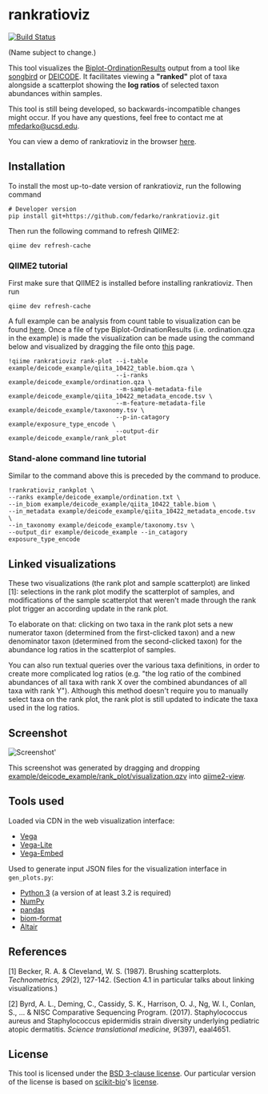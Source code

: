 # rankratioviz
[![Build Status](https://travis-ci.org/fedarko/rankratioviz.svg?branch=master)](https://travis-ci.org/fedarko/rankratioviz)

(Name subject to change.)

This tool visualizes the [Biplot-OrdinationResults](http://scikit-bio.org/docs/0.5.1/generated/generated/skbio.stats.ordination.OrdinationResults.html) output from a tool like
[songbird](https://github.com/mortonjt/songbird) or
[DEICODE](https://github.com/cameronmartino/DEICODE). It facilitates viewing
a __"ranked"__ plot of taxa alongside a scatterplot showing the __log ratios__ of
selected taxon abundances within samples.

This tool is still being developed, so backwards-incompatible changes might
occur. If you have any questions, feel free to contact me at mfedarko@ucsd.edu.

You can view a demo of rankratioviz in the browser [here](https://fedarko.github.io/rrv/).

## Installation

To install the most up-to-date version of rankratioviz, run the following command
```
# Developer version
pip install git+https://github.com/fedarko/rankratioviz.git
```
Then run the following command to refresh QIIME2:

```
qiime dev refresh-cache
```

### QIIME2 tutorial

First make sure that QIIME2 is installed before installing rankratioviz. Then run

```
qiime dev refresh-cache
```

A full example can be analysis from count table to visualization can be found [here](https://github.com/cameronmartino/rankratioviz/blob/master/example/deicode.ipynb). Once a file of type Biplot-OrdinationResults (i.e. ordination.qza in the example) is made the visualization can be made using the command below and visualized by dragging the file onto [this](https://view.qiime2.org/) page. 

```
!qiime rankratioviz rank-plot --i-table example/deicode_example/qiita_10422_table.biom.qza \
                              --i-ranks example/deicode_example/ordination.qza \
                              --m-sample-metadata-file example/deicode_example/qiita_10422_metadata_encode.tsv \
                              --m-feature-metadata-file example/deicode_example/taxonomy.tsv \
                              --p-in-catagory example/exposure_type_encode \
                              --output-dir example/deicode_example/rank_plot
```

### Stand-alone command line tutorial

Similar to the command above this is preceded by the command to produce.

```
!rankratioviz_rankplot \
--ranks example/deicode_example/ordination.txt \
--in_biom example/deicode_example/qiita_10422_table.biom \
--in_metadata example/deicode_example/qiita_10422_metadata_encode.tsv \
--in_taxonomy example/deicode_example/taxonomy.tsv \
--output_dir example/deicode_example --in_catagory exposure_type_encode
```

## Linked visualizations
These two visualizations (the rank plot and sample scatterplot) are linked [1]:
selections in the rank plot modify the scatterplot of samples, and
modifications of the sample scatterplot that weren't made through the rank plot
trigger an according update in the rank plot.

To elaborate on that: clicking on two taxa in the rank plot sets a new
numerator taxon (determined from the first-clicked taxon) and a new denominator
taxon (determined from the second-clicked taxon) for the abundance log ratios
in the scatterplot of samples.

You can also run textual queries over the various taxa definitions, in order to
create more complicated log ratios
(e.g. "the log ratio of the combined abundances of all
taxa with rank X over the combined abundances of all taxa with rank Y").
Although this method doesn't require you to manually select taxa on the rank
plot, the rank plot is still updated to indicate the taxa used in the log
ratios.

## Screenshot

![Screenshot'](https://github.com/cameronmartino/rankratioviz/blob/master/screenshots/genera.png)

This screenshot was generated by dragging and dropping [example/deicode_example/rank_plot/visualization.qzv](https://github.com/cameronmartino/rankratioviz/blob/master/example/deicode_example/rank_plot/visualization.qzv) into [qiime2-view](https://view.qiime2.org/).

## Tools used

Loaded via CDN in the web visualization interface:
- [Vega](https://vega.github.io/vega/)
- [Vega-Lite](https://vega.github.io/vega-lite/)
- [Vega-Embed](https://github.com/vega/vega-embed)

Used to generate input JSON files for the visualization interface in
`gen_plots.py`:
- [Python 3](https://www.python.org/) (a version of at least 3.2 is required)
- [NumPy](http://www.numpy.org/)
- [pandas](https://pandas.pydata.org/)
- [biom-format](http://biom-format.org/)
- [Altair](https://altair-viz.github.io/)

## References

[1] Becker, R. A. & Cleveland, W. S. (1987). Brushing scatterplots. _Technometrics, 29_(2), 127-142. (Section 4.1 in particular talks about linking visualizations.)

[2] Byrd, A. L., Deming, C., Cassidy, S. K., Harrison, O. J., Ng, W. I., Conlan, S., ... & NISC Comparative Sequencing Program. (2017). Staphylococcus aureus and Staphylococcus epidermidis strain diversity underlying pediatric atopic dermatitis. _Science translational medicine, 9_(397), eaal4651.

## License

This tool is licensed under the [BSD 3-clause license](https://en.wikipedia.org/wiki/BSD_licenses#3-clause_license_(%22BSD_License_2.0%22,_%22Revised_BSD_License%22,_%22New_BSD_License%22,_or_%22Modified_BSD_License%22)).
Our particular version of the license is based on [scikit-bio](https://github.com/biocore/scikit-bio)'s [license](https://github.com/biocore/scikit-bio/blob/master/COPYING.txt).
